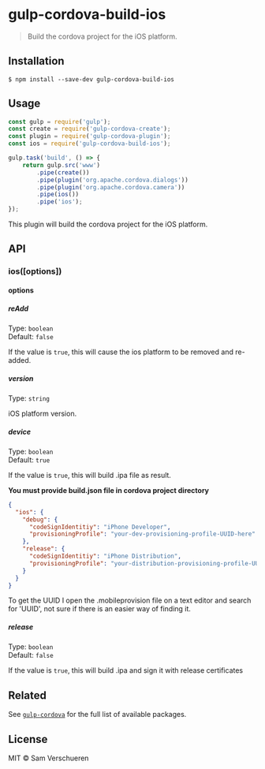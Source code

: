 # gulp-cordova-build-ios

> Build the cordova project for the iOS platform.


## Installation

```
$ npm install --save-dev gulp-cordova-build-ios
```


## Usage

```js
const gulp = require('gulp');
const create = require('gulp-cordova-create');
const plugin = require('gulp-cordova-plugin');
const ios = require('gulp-cordova-build-ios');

gulp.task('build', () => {
    return gulp.src('www')
        .pipe(create())
        .pipe(plugin('org.apache.cordova.dialogs'))
        .pipe(plugin('org.apache.cordova.camera'))
        .pipe(ios())
        .pipe('ios');
});
```

This plugin will build the cordova project for the iOS platform.


## API

### ios([options])

#### options

##### reAdd

Type: `boolean`<br>
Default: `false`

If the value is `true`, this will cause the ios platform to be removed and re-added.

##### version

Type: `string`

iOS platform version.

##### device

Type: `boolean`<br>
Default: `true`

If the value is `true`, this will build .ipa file as result. 

**You must provide build.json file in cordova project directory**

```json
{
  "ios": {
    "debug": {
      "codeSignIdentitiy": "iPhone Developer",
      "provisioningProfile": "your-dev-provisioning-profile-UUID-here"
    },
    "release": {
      "codeSignIdentitiy": "iPhone Distribution",
      "provisioningProfile": "your-distribution-provisioning-profile-UUID-her"
    }
  }
}
```

To get the UUID I open the .mobileprovision file on a text editor and search for 'UUID', not sure if there is an easier way of finding it.

##### release

Type: `boolean`<br>
Default: `false`

If the value is `true`, this will build .ipa and sign it with release certificates

## Related

See [`gulp-cordova`](https://github.com/SamVerschueren/gulp-cordova) for the full list of available packages.


## License

MIT © Sam Verschueren
